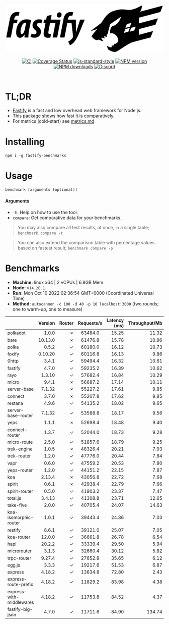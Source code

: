<div align="center">
  <img src="https://github.com/fastify/graphics/raw/HEAD/fastify-landscape-outlined.svg" width="650" height="auto"/>
</div>

<div align="center">

[![CI](https://github.com/fastify/fastify/workflows/ci/badge.svg)](https://github.com/fastify/fastify/actions/workflows/ci.yml)
[![Coverage Status](https://coveralls.io/repos/github/fastify/fastify/badge.svg?branch=master)](https://coveralls.io/github/fastify/fastify?branch=master)
[![js-standard-style](https://img.shields.io/badge/code%20style-standard-brightgreen.svg?style=flat)](http://standardjs.com/)
[![NPM version](https://img.shields.io/npm/v/fastify.svg?style=flat)](https://www.npmjs.com/package/fastify)
[![NPM downloads](https://img.shields.io/npm/dm/fastify.svg?style=flat)](https://www.npmjs.com/package/fastify) [![Discord](https://img.shields.io/discord/725613461949906985)](https://discord.gg/fastify)

</div>
<br />

# TL;DR

* [Fastify](https://github.com/fastify/fastify) is a fast and low overhead web framework for Node.js.
* This package shows how fast it is comparatively.
* For metrics (cold-start) see [metrics.md](./METRICS.md)

# Installing

```
npm i -g fastify-benchmarks
```

# Usage

```
benchmark [arguments (optional)]
```

#### Arguments

* `-h`: Help on how to use the tool.
* `compare`: Get comparative data for your benchmarks.

> You may also compare all test results, at once, in a single table; `benchmark compare -t`

> You can also extend the comparison table with percentage values based on fastest result; `benchmark compare -p`
# Benchmarks

* __Machine:__ linux x64 | 2 vCPUs | 6.8GB Mem
* __Node:__ `v14.20.1`
* __Run:__ Mon Oct 10 2022 02:36:54 GMT+0000 (Coordinated Universal Time)
* __Method:__ `autocannon -c 100 -d 40 -p 10 localhost:3000` (two rounds; one to warm-up, one to measure)

|                          | Version | Router | Requests/s | Latency (ms) | Throughput/Mb |
| :--                      | --:     | --:    | :-:        | --:          | --:           |
| polkadot                 | 1.0.0   | ✗      | 63484.0    | 15.25        | 11.32         |
| bare                     | 10.13.0 | ✗      | 61476.8    | 15.78        | 10.96         |
| polka                    | 0.5.2   | ✓      | 60180.0    | 16.12        | 10.73         |
| foxify                   | 0.10.20 | ✓      | 60116.8    | 16.13        | 9.86          |
| 0http                    | 3.4.1   | ✓      | 59494.4    | 16.32        | 10.61         |
| fastify                  | 4.7.0   | ✓      | 59235.2    | 16.39        | 10.62         |
| rayo                     | 1.3.10  | ✓      | 57682.4    | 16.84        | 10.29         |
| micro                    | 9.4.1   | ✗      | 56687.2    | 17.14        | 10.11         |
| server-base              | 7.1.32  | ✗      | 55227.2    | 17.61        | 9.85          |
| connect                  | 3.7.0   | ✗      | 55207.8    | 17.62        | 9.85          |
| restana                  | 4.9.6   | ✓      | 54135.2    | 18.02        | 9.65          |
| server-base-router       | 7.1.32  | ✓      | 53588.8    | 18.17        | 9.56          |
| yeps                     | 1.1.1   | ✗      | 52698.4    | 18.48        | 9.40          |
| connect-router           | 1.3.7   | ✓      | 52044.0    | 18.73        | 9.28          |
| micro-route              | 2.5.0   | ✓      | 51857.6    | 18.79        | 9.25          |
| trek-engine              | 1.0.5   | ✗      | 48326.4    | 20.21        | 7.93          |
| trek-router              | 1.2.0   | ✓      | 47776.0    | 20.44        | 7.84          |
| vapr                     | 0.6.0   | ✓      | 47559.2    | 20.53        | 7.80          |
| yeps-router              | 1.2.0   | ✓      | 44151.2    | 22.15        | 7.87          |
| koa                      | 2.13.4  | ✗      | 43056.8    | 22.72        | 7.68          |
| spirit                   | 0.6.1   | ✗      | 42938.4    | 22.79        | 7.66          |
| spirit-router            | 0.5.0   | ✓      | 41903.2    | 23.37        | 7.47          |
| total.js                 | 3.4.13  | ✓      | 41308.8    | 23.71        | 12.65         |
| take-five                | 2.0.0   | ✓      | 40705.4    | 24.07        | 14.63         |
| koa-isomorphic-router    | 1.0.1   | ✓      | 39443.4    | 24.86        | 7.03          |
| restify                  | 8.6.1   | ✓      | 39121.0    | 25.07        | 7.05          |
| koa-router               | 12.0.0  | ✓      | 36661.8    | 26.78        | 6.54          |
| hapi                     | 20.2.2  | ✓      | 33339.4    | 29.50        | 5.94          |
| microrouter              | 3.1.3   | ✓      | 32660.4    | 30.12        | 5.82          |
| trpc-router              | 9.27.4  | ✓      | 27652.8    | 35.65        | 6.12          |
| egg.js                   | 3.3.3   | ✓      | 19217.6    | 51.53        | 6.87          |
| express                  | 4.18.2  | ✓      | 13634.8    | 72.80        | 2.43          |
| express-route-prefix     | 4.18.2  | ✓      | 11829.2    | 83.98        | 4.38          |
| express-with-middlewares | 4.18.2  | ✓      | 11753.8    | 84.52        | 4.37          |
| fastify-big-json         | 4.7.0   | ✓      | 11711.6    | 84.90        | 134.74        |
